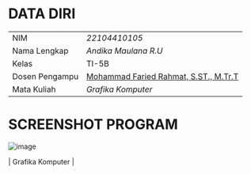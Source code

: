 # DATA DIRI

|  |  |
|--|--|
| NIM | *22104410105* |
| Nama Lengkap | *Andika Maulana R.U* |
| Kelas | TI-5B |
| Dosen Pengampu | [Mohammad Faried Rahmat, S.ST., M.Tr.T](https://github.com/fariedrahmat) |
| Mata Kuliah | *Grafika Komputer*

# SCREENSHOT PROGRAM
![image](https://github.com/user-attachments/assets/c05a91c1-0c60-407b-bf48-c84c02f99031)

| Grafika Komputer |
